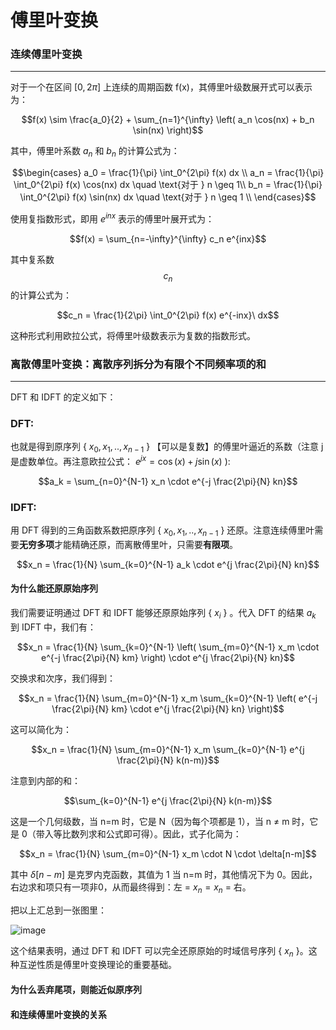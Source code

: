 # 傅里叶变换

### 连续傅里叶变换
----

对于一个在区间 $[0, 2\pi]$ 上连续的周期函数 f(x)，其傅里叶级数展开式可以表示为：

$$f(x) \sim \frac{a_0}{2} + \sum_{n=1}^{\infty} \left( a_n \cos(nx) + b_n \sin(nx) \right)$$

其中，傅里叶系数 $a_n$ 和 $b_n$ 的计算公式为：

$$\begin{cases}
a_0 = \frac{1}{\pi} \int_0^{2\pi} f(x)  dx \\
a_n = \frac{1}{\pi} \int_0^{2\pi} f(x) \cos(nx)  dx \quad \text{对于 } n \geq 1\\
b_n = \frac{1}{\pi} \int_0^{2\pi} f(x) \sin(nx)   dx \quad \text{对于 } n \geq 1 \\
\end{cases}$$ 

使用复指数形式，即用 $e^{inx}$ 表示的傅里叶展开式为：

$$f(x) = \sum_{n=-\infty}^{\infty} c_n e^{inx}$$

其中复系数 $$c_n$$ 的计算公式为：

$$c_n = \frac{1}{2\pi} \int_0^{2\pi} f(x) e^{-inx}\ dx$$

这种形式利用欧拉公式，将傅里叶级数表示为复数的指数形式。

### 离散傅里叶变换：离散序列拆分为有限个不同频率项的和
----
DFT 和 IDFT 的定义如下：

### DFT: 
也就是得到原序列 { $x_0, x_1, .., x_{n-1}$ } 【可以是复数】的傅里叶逼近的系数（注意 j 是虚数单位。再注意欧拉公式： $e^{jx} = \cos(x) + j\sin(x)$ ):

$$a_k = \sum_{n=0}^{N-1} x_n \cdot e^{-j \frac{2\pi}{N} kn}$$

### IDFT: 
用 DFT 得到的三角函数系数把原序列 { $x_0, x_1, .., x_{n-1}$ } 还原。注意连续傅里叶需要**无穷多项**才能精确还原，而离散傅里叶，只需要**有限项**。

$$x_n = \frac{1}{N} \sum_{k=0}^{N-1} a_k \cdot e^{j \frac{2\pi}{N} kn}$$


#### 为什么能还原原始序列
我们需要证明通过 DFT 和 IDFT 能够还原原始序列 { $x_i$ } 。代入 DFT 的结果 $a_k$ 到 IDFT 中，我们有：

$$x_n = \frac{1}{N} \sum_{k=0}^{N-1} \left( \sum_{m=0}^{N-1} x_m \cdot e^{-j \frac{2\pi}{N} km} \right) \cdot e^{j \frac{2\pi}{N} kn}$$

交换求和次序，我们得到：

$$x_n = \frac{1}{N} \sum_{m=0}^{N-1} x_m \sum_{k=0}^{N-1} \left( e^{-j \frac{2\pi}{N} km} \cdot e^{j \frac{2\pi}{N} kn} \right)$$

这可以简化为：

$$x_n = \frac{1}{N} \sum_{m=0}^{N-1} x_m \sum_{k=0}^{N-1} e^{j \frac{2\pi}{N} k(n-m)}$$

注意到内部的和：

$$\sum_{k=0}^{N-1} e^{j \frac{2\pi}{N} k(n-m)}$$

这是一个几何级数，当 n=m 时，它是 N（因为每个项都是 1），当 n ≠ m 时，它是 0（带入等比数列求和公式即可得）。因此，式子化简为：

$$x_n = \frac{1}{N} \sum_{m=0}^{N-1} x_m \cdot N \cdot \delta[n-m]$$

其中 $δ[n−m]$ 是克罗内克函数，其值为 1 当 n=m 时，其他情况下为 0。因此，右边求和项只有一项非0，从而最终得到：左 = $x_n = x_n$ = 右。

把以上汇总到一张图里：

![image](https://github.com/user-attachments/assets/d23d8817-b79f-4f51-b237-b17ff2c21e9d)

这个结果表明，通过 DFT 和 IDFT 可以完全还原原始的时域信号序列 { $x_n$ }。这种互逆性质是傅里叶变换理论的重要基础。

#### 为什么丢弃尾项，则能近似原序列

#### 和连续傅里叶变换的关系
